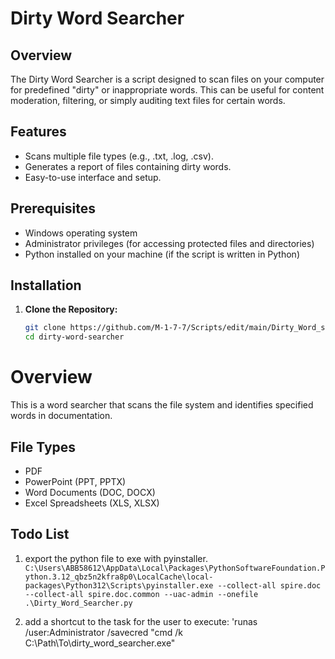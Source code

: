 # Dirty Word Searcher

## Overview

The Dirty Word Searcher is a script designed to scan files on your computer for predefined "dirty" or inappropriate words. This can be useful for content moderation, filtering, or simply auditing text files for certain words.

## Features

- Scans multiple file types (e.g., .txt, .log, .csv).
- Generates a report of files containing dirty words.
- Easy-to-use interface and setup.

## Prerequisites

- Windows operating system
- Administrator privileges (for accessing protected files and directories)
- Python installed on your machine (if the script is written in Python)

## Installation

1. **Clone the Repository:**

   ```bash
   git clone https://github.com/M-1-7-7/Scripts/edit/main/Dirty_Word_search
   cd dirty-word-searcher

# Overview
This is a word searcher that scans the file system and identifies specified words in documentation.

## File Types
- PDF
- PowerPoint (PPT, PPTX)
- Word Documents (DOC, DOCX)
- Excel Spreadsheets (XLS, XLSX)

## Todo List

1. export the python file to exe with pyinstaller. `C:\Users\ABB58612\AppData\Local\Packages\PythonSoftwareFoundation.Python.3.12_qbz5n2kfra8p0\LocalCache\local-packages\Python312\Scripts\pyinstaller.exe --collect-all spire.doc --collect-all spire.doc.common --uac-admin --onefile .\Dirty_Word_Searcher.py`

3. add a shortcut to the task for the user to execute: 'runas /user:Administrator /savecred "cmd /k  C:\Path\To\dirty_word_searcher.exe"
